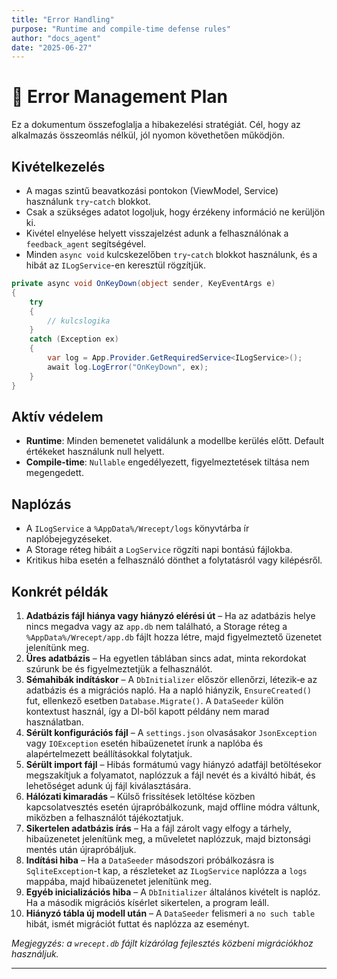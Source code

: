 ```yaml
---
title: "Error Handling"
purpose: "Runtime and compile-time defense rules"
author: "docs_agent"
date: "2025-06-27"
---
```


# 🚨 Error Management Plan

Ez a dokumentum összefoglalja a hibakezelési stratégiát. Cél, hogy az alkalmazás összeomlás nélkül, jól nyomon követhetően működjön.

## Kivételkezelés

* A magas szintű beavatkozási pontokon (ViewModel, Service) használunk `try`-`catch` blokkot.
* Csak a szükséges adatot logoljuk, hogy érzékeny információ ne kerüljön ki.
* Kivétel elnyelése helyett visszajelzést adunk a felhasználónak a `feedback_agent` segítségével.
* Minden `async void` kulcskezelőben `try`-`catch` blokkot használunk, és a hibát az `ILogService`-en keresztül rögzítjük.

```csharp
private async void OnKeyDown(object sender, KeyEventArgs e)
{
    try
    {
        // kulcslogika
    }
    catch (Exception ex)
    {
        var log = App.Provider.GetRequiredService<ILogService>();
        await log.LogError("OnKeyDown", ex);
    }
}
```

## Aktív védelem

* **Runtime**: Minden bemenetet validálunk a modellbe kerülés előtt. Default értékeket használunk null helyett.
* **Compile-time**: `Nullable` engedélyezett, figyelmeztetések tiltása nem megengedett.

## Naplózás

* A `ILogService` a `%AppData%/Wrecept/logs` könyvtárba ír naplóbejegyzéseket.
* A Storage réteg hibáit a `LogService` rögzíti napi bontású fájlokba.
* Kritikus hiba esetén a felhasználó dönthet a folytatásról vagy kilépésről.

## Konkrét példák

1. **Adatbázis fájl hiánya vagy hiányzó elérési út** – Ha az adatbázis helye nincs megadva vagy az `app.db` nem található, a Storage réteg a `%AppData%/Wrecept/app.db` fájlt hozza létre, majd figyelmeztető üzenetet jelenítünk meg.
2. **Üres adatbázis** – Ha egyetlen táblában sincs adat, minta rekordokat szúrunk be és figyelmeztetjük a felhasználót.
3. **Sémahibák indításkor** – A `DbInitializer` először ellenőrzi, létezik‑e az adatbázis és a migrációs napló. Ha a napló hiányzik, `EnsureCreated()` fut, ellenkező esetben `Database.Migrate()`. A `DataSeeder` külön kontextust használ, így a DI-ből kapott példány nem marad használatban.
4. **Sérült konfigurációs fájl** – A `settings.json` olvasásakor `JsonException` vagy `IOException` esetén hibaüzenetet írunk a naplóba és alapértelmezett beállításokkal folytatjuk.
5. **Sérült import fájl** – Hibás formátumú vagy hiányzó adatfájl betöltésekor megszakítjuk a folyamatot, naplózzuk a fájl nevét és a kiváltó hibát, és lehetőséget adunk új fájl kiválasztására.
6. **Hálózati kimaradás** – Külső frissítések letöltése közben kapcsolatvesztés esetén újrapróbálkozunk, majd offline módra váltunk, miközben a felhasználót tájékoztatjuk.
7. **Sikertelen adatbázis írás** – Ha a fájl zárolt vagy elfogy a tárhely, hibaüzenetet jelenítünk meg, a műveletet naplózzuk, majd biztonsági mentés után újrapróbáljuk.
8. **Indítási hiba** – Ha a `DataSeeder` másodszori próbálkozásra is `SqliteException`-t kap, a részleteket az `ILogService` naplózza a `logs` mappába, majd hibaüzenetet jelenítünk meg.
9. **Egyéb inicializációs hiba** – A `DbInitializer` általános kivételt is naplóz. Ha a második migrációs kísérlet sikertelen, a program leáll.
10. **Hiányzó tábla új modell után** – A `DataSeeder` felismeri a `no such table` hibát, ismét migrációt futtat és naplózza az eseményt.

*Megjegyzés: a `wrecept.db` fájlt kizárólag fejlesztés közbeni migrációkhoz használjuk.*

---
